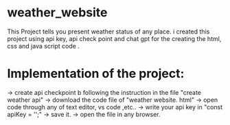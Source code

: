 # weather_website
This Project tells you present weather status of any place. i created this project using api key, api check point and chat gpt for the creating the html, css and java script code .

# Implementation of the project:
-> create api checkpoint b following the instruction in the file "create weather api"
-> download the code file of "weather website. html" 
-> open code through any of text editor, vs code ,etc..
-> write your api key in "const apiKey = '';"
-> save it. 
-> open the file in any browser. 
